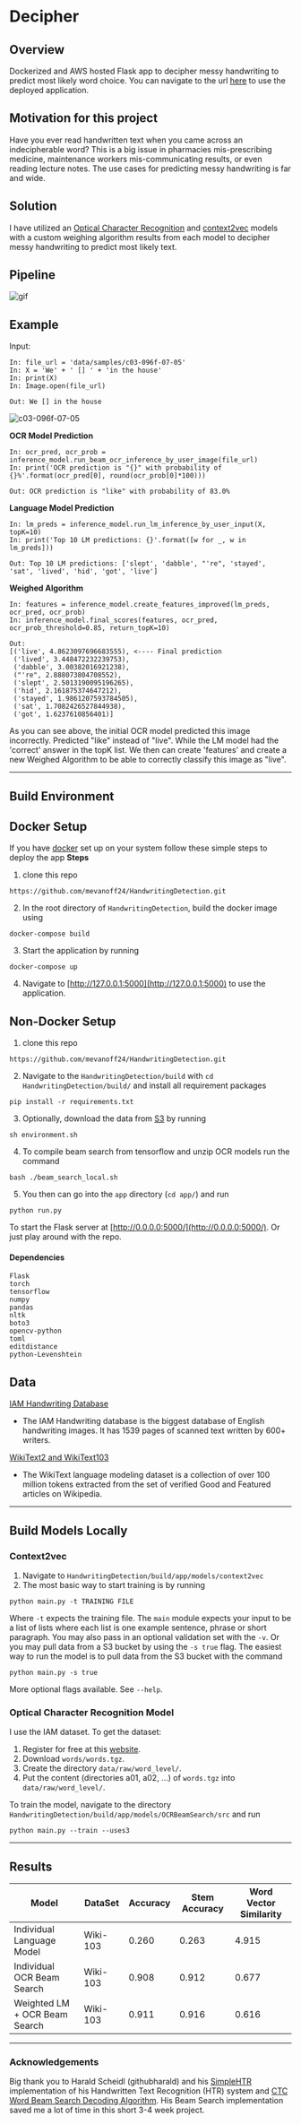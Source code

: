 # Decipher




## Overview

Dockerized and AWS hosted Flask app to decipher messy handwriting to predict most likely word choice. You can navigate to the url [here](http://35.164.6.27:5000) to use the deployed application. 


## Motivation for this project
Have you ever read handwritten text when you came across an indecipherable word? This is a big issue in pharmacies mis-prescribing medicine, maintenance workers mis-communicating results, or even reading lecture notes. The use cases for predicting messy handwriting is far and wide. 


## Solution
I have utilized an [Optical Character Recognition](https://en.wikipedia.org/wiki/Optical_character_recognition) and [context2vec](https://u.cs.biu.ac.il/~melamuo/publications/context2vec_conll16.pdf) models with a custom weighing algorithm results from each model to decipher messy handwriting to predict most likely text. 


## Pipeline 

![gif](static/pipeGIF.gif)


## Example


Input:
```
In: file_url = 'data/samples/c03-096f-07-05'
In: X = 'We' + ' [] ' + 'in the house'
In: print(X)
In: Image.open(file_url)
```
```
Out: We [] in the house
```
![c03-096f-07-05](https://user-images.githubusercontent.com/8717434/52908809-ec414e80-3231-11e9-8dc8-af13f6451960.png)


**OCR Model Prediction**
```
In: ocr_pred, ocr_prob = inference_model.run_beam_ocr_inference_by_user_image(file_url)
In: print('OCR prediction is "{}" with probability of {}%'.format(ocr_pred[0], round(ocr_prob[0]*100)))
```
```
Out: OCR prediction is "like" with probability of 83.0%
```
**Language Model Prediction**
```
In: lm_preds = inference_model.run_lm_inference_by_user_input(X, topK=10)
In: print('Top 10 LM predictions: {}'.format([w for _, w in lm_preds]))
```
```
Out: Top 10 LM predictions: ['slept', 'dabble', "'re", 'stayed', 'sat', 'lived', 'hid', 'got', 'live']
```
**Weighed Algorithm**
```
In: features = inference_model.create_features_improved(lm_preds, ocr_pred, ocr_prob)
In: inference_model.final_scores(features, ocr_pred, ocr_prob_threshold=0.85, return_topK=10)
```
```
Out: 
[('live', 4.8623097696683555), <---- Final prediction
 ('lived', 3.448472232239753),
 ('dabble', 3.00382016921238),
 ("'re", 2.888073804708552),
 ('slept', 2.5013190095196265),
 ('hid', 2.161875374647212),
 ('stayed', 1.9861207593784505),
 ('sat', 1.7082426527844938),
 ('got', 1.6237610856401)]
```

As you can see above, the initial OCR model predicted this image incorrectly. Predicted "like" instead of "live". While the LM model had the 'correct' answer in the topK list. We then can create 'features' and create a new Weighed Algorithm to be able to correctly classify this image as "live". 

-----

## Build Environment

## Docker Setup
If you have [docker](https://www.docker.com/) set up on your system follow these simple steps to deploy the app
**Steps**
1. clone this repo
```
https://github.com/mevanoff24/HandwritingDetection.git
```
2. In the root directory of `HandwritingDetection`, build the docker image using 
```
docker-compose build
```
3. Start the application by running
```
docker-compose up
```
4. Navigate to [http://127.0.0.1:5000](http://127.0.0.1:5000) to use the application. 


## Non-Docker Setup
1. clone this repo
```
https://github.com/mevanoff24/HandwritingDetection.git
```
2. Navigate to the `HandwritingDetection/build` with `cd HandwritingDetection/build/` and install all requirement packages 
```
pip install -r requirements.txt
```
3. Optionally, download the data from [S3](https://aws.amazon.com/s3/) by running 
```
sh environment.sh
```
4. To compile beam search from tensorflow and unzip OCR models run the command
```
bash ./beam_search_local.sh
```
5. You then can go into the `app` directory (`cd app/`) and run
```
python run.py
```
To start the Flask server at [http://0.0.0.0:5000/](http://0.0.0.0:5000/). Or just play around with the repo. 




#### Dependencies
```
Flask
torch
tensorflow
numpy
pandas
nltk
boto3
opencv-python
toml
editdistance
python-Levenshtein
```

## Data

[IAM Handwriting Database](http://www.fki.inf.unibe.ch/databases/iam-handwriting-database)
- The IAM Handwriting database is the biggest database of English handwriting images. It has 1539 pages of scanned text written by 600+ writers.

[WikiText2 and WikiText103](https://www.salesforce.com/products/einstein/ai-research/the-wikitext-dependency-language-modeling-dataset/)
- The WikiText language modeling dataset is a collection of over 100 million tokens extracted from the set of verified Good and Featured articles on Wikipedia.


-----

## Build Models Locally

### Context2vec
1. Navigate to `HandwritingDetection/build/app/models/context2vec`
2. The most basic way to start training is by running
```
python main.py -t TRAINING FILE
```
Where `-t` expects the training file. The `main` module expects your input to be a list of lists where each list is one example sentence, phrase or short paragraph. You may also pass in an optional validation set with the `-v`. Or you may pull data from a S3 bucket by using the `-s true` flag. The easiest way to run the model is to pull data from the S3 bucket with the command
```
python main.py -s true
```
More optional flags available. See `--help`. 


### Optical Character Recognition Model 

I use the IAM dataset. To get the dataset:

1. Register for free at this [website](http://www.fki.inf.unibe.ch/databases/iam-handwriting-database).
2. Download `words/words.tgz`.
3. Create the directory `data/raw/word_level/`.
4. Put the content (directories a01, a02, ...) of `words.tgz` into `data/raw/word_level/`.

To train the model, navigate to the directory `HandwritingDetection/build/app/models/OCRBeamSearch/src` and run 
```
python main.py --train --uses3
```

-----

## Results

| Model  | DataSet  |  Accuracy |  Stem Accuracy | Word Vector Similarity  |
|---|---|---|---|---|
| Individual Language Model  | Wiki-103  | 0.260  | 0.263  |  4.915 |
|  Individual OCR Beam Search | Wiki-103  | 0.908  | 0.912  | 0.677  |
| Weighted LM + OCR Beam Search  | Wiki-103  | 0.911  | 0.916  | 0.616  |


-----


### Acknowledgements

Big thank you to Harald Scheidl (githubharald) and his [SimpleHTR](https://github.com/githubharald/SimpleHTR) implementation of his Handwritten Text Recognition (HTR) system and [CTC Word Beam Search Decoding Algorithm](https://github.com/githubharald/CTCWordBeamSearch). His Beam Search implementation saved me a lot of time in this short 3-4 week project. 
